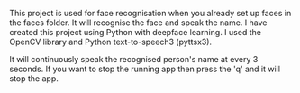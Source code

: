This project is used for face recognisation when you already set up faces in the faces folder. It will recognise the face and speak the name.
I have created this project using Python with deepface learning. I used the OpenCV library and Python text-to-speech3 (pyttsx3).

It will continuously speak the recognised person's name at every 3 seconds. If you want to stop the running app then press the 'q' and it will stop the app.
